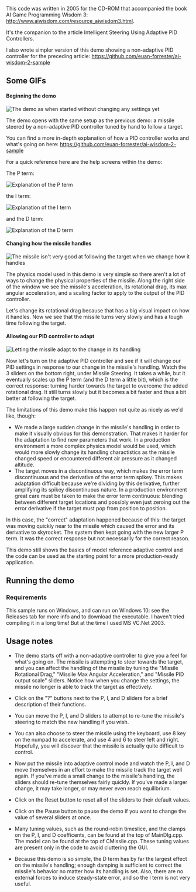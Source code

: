 This code was written in 2005 for the CD-ROM that accompanied the book AI Game Programming Wisdom 3: http://www.aiwisdom.com/resource_aiwisdom3.html. 

It's the companion to the article Intelligent Steering Using Adaptive PID Controllers. 

I also wrote simpler version of this demo showing a non-adaptive PID controller for the preceding article: https://github.com/euan-forrester/ai-wisdom-2-sample

## Some GIFs

#### Beginning the demo

![The demo as when started without changing any settings yet](/images/settings-normal.gif)

The demo opens with the same setup as the previous demo: a missile steered by a non-adaptive PID controller tuned by hand to follow a target.

You can find a more in-depth explanation of how a PID controller works and what's going on here: https://github.com/euan-forrester/ai-wisdom-2-sample

For a quick reference here are the help screens within the demo:

The P term:

![Explanation of the P term](/images/p-explanation.png)

the I term:

![Explanation of the I term](/images/i-explanation.png)

and the D term:

![Explanation of the D term](/images/d-explanation.png)

#### Changing how the missile handles

![The missile isn't very good at following the target when we change how it handles](/images/settings-increased-drag.gif)

The physics model used in this demo is very simple so there aren't a lot of ways to change the physical properties of the missile. Along the right side of the window we see the missile's acceleration, its rotational drag, its max angular acceleration, and a scaling factor to apply to the output of the PID controller.

Let's change its rotational drag because that has a big visual impact on how it handles. Now we see that the missile turns very slowly and has a tough time following the target.

#### Allowing our PID controller to adapt

![Letting the missile adapt to the change in its handling](/images/settings-adaptation.gif)

Now let's turn on the adaptive PID controller and see if it will change our PID settings in response to our change in the missile's handling. Watch the 3 sliders on the bottom right, under Missile Steering. It takes a while, but it eventually scales up the P term (and the D term a little bit), which is the correct response: turning harder towards the target to overcome the added rotational drag. It still turns slowly but it becomes a bit faster and thus a bit better at following the target. 

The limitations of this demo make this happen not quite as nicely as we'd like, though:
- We made a large sudden change in the missile's handling in order to make it visually obvious for this demonstration. That makes it harder for the adaptation to find new parameters that work. In a production environment a more complex physics model would be used, which would more slowly change its handling charactistics as the missile changed speed or encountered different air pressure as it changed altitude.
- The target moves in a discontinuous way, which makes the error term discontinuous and the derivative of the error term spikey. This makes adaptation difficult because we're dividing by this derivative, further amplifying its spikey discontinuous nature. In a production environment great care must be taken to make the error term continuous: blending between different target locations and possibly even just zeroing out the error derivative if the target must pop from position to position.

In this case, the "correct" adaptation happened because of this: the target was moving quickly near to the missile which caused the error and its derivative to skyrocket. The system then kept going with the new larger P term. It was the correct response but not necessarily for the correct reason.

This demo still shows the basics of model reference adaptive control and the code can be used as the starting point for a more production-ready application.

## Running the demo

### Requirements

This sample runs on Windows, and can run on Windows 10: see the Releases tab for more info and to download the executable. I haven't tried compiling it in a long time! But at the time I used MS VC.Net 2003.

## Usage notes

- The demo starts off with a non-adaptive controller to give you a feel for what's going on. The missile is attempting to steer towards the target, and you can affect the handling of the missile by tuning the "Missile Rotational Drag," "Missile Max Angular Acceleration," and "Missile PID output scale" sliders. Notice how when you change the settings, the missile no longer is able to track the target as effectively.

- Click on the "?" buttons next to the P, I, and D sliders for a brief description of their functions.

- You can move the P, I, and D sliders to attempt to re-tune the missile's steering to match the new handling if you wish.

- You can also choose to steer the missile using the keyboard, use 8 key on the numpad to accelerate, and use 4 and 6 to steer left and right. Hopefully, you will discover that the missile is actually quite difficult to control.

- Now put the missile into adaptive control mode and watch the P, I, and D move themselves in an effort to make the missile track the target well again. If you've made a small change to the missile's handling, the sliders should re-tune themselves fairly quickly. If you've made a larger change, it may take longer, or may never even reach equilibrium.

- Click on the Reset button to reset all of the sliders to their default values.

- Click on the Pause button to pause the demo if you want to change the value of several sliders at once.

- Many tuning values, such as the round-robin timeslice, and the clamps on the P, I, and D coefficents, can be found at the top of MainDlg.cpp. The model can be found at the top of CMissile.cpp. These tuning values are present only in the code to avoid cluttering the GUI.

- Because this demo is so simple, the D term has by far the largest effect on the missile's handling; enough damping is sufficient to correct the missile's behavior no matter how its handling is set. Also, there are no external forces to induce steady-state error, and so the I term is not very useful. 
